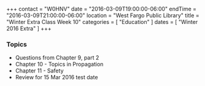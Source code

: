 +++
contact = "W0HNV"
date = "2016-03-09T19:00:00-06:00"
endTime = "2016-03-09T21:00:00-06:00"
location = "West Fargo Public Library"
title = "Winter Extra Class Week 10"
categories = [ "Education" ]
dates = [ "Winter 2016 Extra" ]
+++

### Topics

* Questions from Chapter 9, part 2
* Chapter 10 - Topics in Propagation
* Chapter 11 - Safety
* Review for 15 Mar 2016 test date

